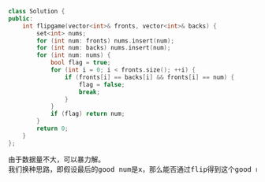```CPP
class Solution {
public:
    int flipgame(vector<int>& fronts, vector<int>& backs) {
        set<int> nums;
        for (int num: fronts) nums.insert(num);
        for (int num: backs) nums.insert(num);
        for (int num: nums) {
            bool flag = true;
            for (int i = 0; i < fronts.size(); ++i) {
                if (fronts[i] == backs[i] && fronts[i] == num) {
                    flag = false;
                    break;
                }
            }
            if (flag) return num;
        }
        return 0;
    }
};
```
<pre>
由于数据量不大，可以暴力解。
我们换种思路，即假设最后的good num是x，那么能否通过flip得到这个good num呢？如果不能的话，说明fronts和backs在某一位置它们的数都是x。
</pre>
